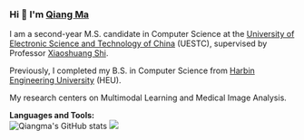 ### Hi 👋 I'm [Qiang Ma](https://alexmqth.github.io) 
I am a second-year M.S. candidate in Computer Science at the [University of Electronic Science and Technology of China](https://www.uestc.edu.cn/) (UESTC), supervised by Professor [Xiaoshuang Shi](https://scholar.google.com/citations?user=BWGQt3YAAAAJ&hl=en). 

Previously, ​I completed my B.S. in Computer Science from [Harbin Engineering University](http://www.hrbeu.edu.cn/) (HEU). 

My research ​centers on Multimodal Learning​ and ​Medical Image Analysis.

**Languages and Tools:**  
![Qiangma's GitHub stats](https://github-readme-stats.vercel.app/api?username=alexmqth&theme=gotham&show_icons=true&count_private=true&include_all_commits=true)
![](https://github-profile-summary-cards.vercel.app/api/cards/profile-details?username=alexmqth&theme=2077&count_private=true&include_all_commits=true)
